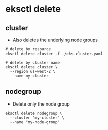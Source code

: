 # eksctl delete

## cluster

- Also deletes the underlying node groups

```shell
# delete by resource
eksctl delete cluster -f ./eks-cluster.yaml

# delete by cluster name
eksctl delete cluster \
  --region us-west-2 \
  --name my-cluster
```

## nodegroup

- Delete only the node group

```shell
eksctl delete nodegroup \
  --cluster "my-cluster" \
  --name "my-node-group"
```
